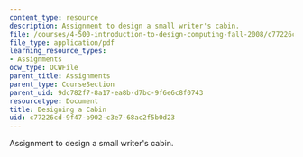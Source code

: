 ```yaml
---
content_type: resource
description: Assignment to design a small writer's cabin.
file: /courses/4-500-introduction-to-design-computing-fall-2008/c77226cd9f47b902c3e768ac2f5b0d23_assn1.pdf
file_type: application/pdf
learning_resource_types:
- Assignments
ocw_type: OCWFile
parent_title: Assignments
parent_type: CourseSection
parent_uid: 9dc782f7-8a17-ea8b-d7bc-9f6e6c8f0743
resourcetype: Document
title: Designing a Cabin
uid: c77226cd-9f47-b902-c3e7-68ac2f5b0d23
---
```

Assignment to design a small writer's cabin.

